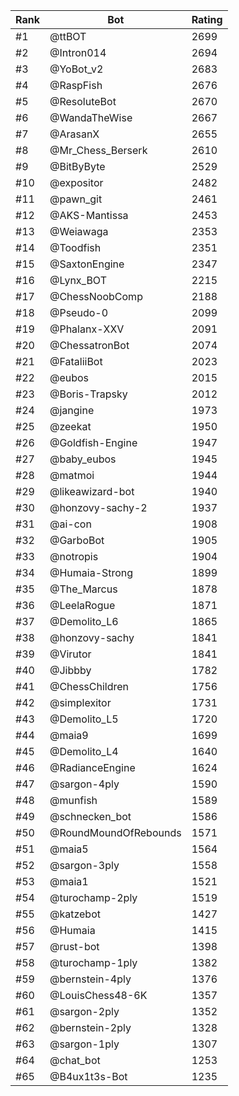 Rank|Bot|Rating
---|---|---
#1|@ttBOT|2699
#2|@Intron014|2694
#3|@YoBot_v2|2683
#4|@RaspFish|2676
#5|@ResoluteBot|2670
#6|@WandaTheWise|2667
#7|@ArasanX|2655
#8|@Mr_Chess_Berserk|2610
#9|@BitByByte|2529
#10|@expositor|2482
#11|@pawn_git|2461
#12|@AKS-Mantissa|2453
#13|@Weiawaga|2353
#14|@Toodfish|2351
#15|@SaxtonEngine|2347
#16|@Lynx_BOT|2215
#17|@ChessNoobComp|2188
#18|@Pseudo-0|2099
#19|@Phalanx-XXV|2091
#20|@ChessatronBot|2074
#21|@FataliiBot|2023
#22|@eubos|2015
#23|@Boris-Trapsky|2012
#24|@jangine|1973
#25|@zeekat|1950
#26|@Goldfish-Engine|1947
#27|@baby_eubos|1945
#28|@matmoi|1944
#29|@likeawizard-bot|1940
#30|@honzovy-sachy-2|1937
#31|@ai-con|1908
#32|@GarboBot|1905
#33|@notropis|1904
#34|@Humaia-Strong|1899
#35|@The_Marcus|1878
#36|@LeelaRogue|1871
#37|@Demolito_L6|1865
#38|@honzovy-sachy|1841
#39|@Virutor|1841
#40|@Jibbby|1782
#41|@ChessChildren|1756
#42|@simplexitor|1731
#43|@Demolito_L5|1720
#44|@maia9|1699
#45|@Demolito_L4|1640
#46|@RadianceEngine|1624
#47|@sargon-4ply|1590
#48|@munfish|1589
#49|@schnecken_bot|1586
#50|@RoundMoundOfRebounds|1571
#51|@maia5|1564
#52|@sargon-3ply|1558
#53|@maia1|1521
#54|@turochamp-2ply|1519
#55|@katzebot|1427
#56|@Humaia|1415
#57|@rust-bot|1398
#58|@turochamp-1ply|1382
#59|@bernstein-4ply|1376
#60|@LouisChess48-6K|1357
#61|@sargon-2ply|1352
#62|@bernstein-2ply|1328
#63|@sargon-1ply|1307
#64|@chat_bot|1253
#65|@B4ux1t3s-Bot|1235
